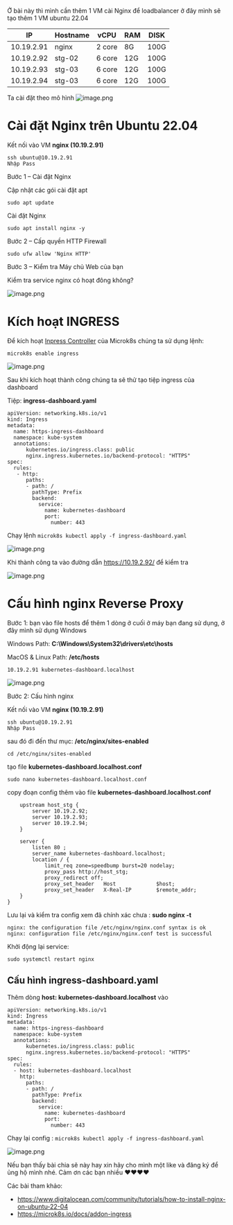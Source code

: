 Ở bài này thì mình cần thêm 1 VM cài Nginx để loadbalancer ở đây mình sẽ tạo thêm 1 VM ubuntu 22.04

| IP       | Hostname| vCPU | RAM | DISK |
| -------- | -------- | -------- | -------- | -------- |
| 10.19.2.91 | nginx | 2 core     | 8G     | 100G     |
| 10.19.2.92 | stg-02 | 6 core     | 12G     | 100G     |
| 10.19.2.93 | stg-03     | 6 core     | 12G     | 100G     |
| 10.19.2.94 | stg-03     | 6 core     | 12G     | 100G     |

Ta cài đặt theo mô hình 
![image.png](https://images.viblo.asia/4ceb7ba9-6d91-4714-9894-2e796336372c.png)

# Cài đặt Nginx trên Ubuntu 22.04
Kết nối vào VM **nginx (10.19.2.91)**

```
ssh ubuntu@10.19.2.91
Nhập Pass
```

Bước 1 – Cài đặt Nginx

Cập nhật các gói cài đặt apt

```
sudo apt update
```

Cài đặt Nginx
```
sudo apt install nginx -y
```

Bước 2 – Cấp quyền HTTP Firewall

```
sudo ufw allow 'Nginx HTTP'
```

Bước 3 – Kiểm tra Máy chủ Web của bạn

Kiểm tra service nginx có hoạt đông không?

![image.png](https://images.viblo.asia/a1a7fe65-fc40-4b1b-a890-c5da04c2f000.png)

# Kích hoạt INGRESS 

Để kích hoạt [Inpress Controller](https://github.com/kubernetes/ingress-nginx) của Microk8s chúng ta sử dụng lệnh: 

```
microk8s enable ingress
```

![image.png](https://images.viblo.asia/ced428f0-7ad7-4adb-b358-42a8e14265b1.png)

Sau khi kích hoạt thành công chúng ta sẽ thử tạo tiệp ingress của dashboard

Tiệp: **ingress-dashboard.yaml**

```
apiVersion: networking.k8s.io/v1
kind: Ingress
metadata:
  name: https-ingress-dashboard
  namespace: kube-system 
  annotations: 
      kubernetes.io/ingress.class: public
      nginx.ingress.kubernetes.io/backend-protocol: "HTTPS"
spec:
  rules:
   - http:
      paths:
      - path: /
        pathType: Prefix
        backend:
          service:
            name: kubernetes-dashboard
            port:
              number: 443
```

Chạy lệnh ```microk8s kubectl apply -f ingress-dashboard.yaml```

![image.png](https://images.viblo.asia/ad42bee3-447b-4828-a6b5-00823dc94496.png)

Khi thành công ta vào đường dẫn https://10.19.2.92/ để kiểm tra

![image.png](https://images.viblo.asia/a7694569-fa42-4520-b53e-23a4a22e0bc9.png)

# Cấu hình nginx Reverse Proxy
Bước 1: bạn vào file hosts để thêm 1 dòng ở cuối ở máy bạn đang sử dụng, ở đây mình sử dụng Windows

Windows Path: **C:\Windows\System32\drivers\etc\hosts**

MacOS & Linux Path: **/etc/hosts** 

```
10.19.2.91 kubernetes-dashboard.localhost 
```

![image.png](https://images.viblo.asia/b3f5deb5-92d2-4d7f-8c07-5ba54fce5356.png)

Bước 2: Cấu hình nginx

Kết nối vào VM **nginx (10.19.2.91)**

```
ssh ubuntu@10.19.2.91
Nhập Pass
```
 
sau đó đi đến thư mục: **/etc/nginx/sites-enabled**

```
cd /etc/nginx/sites-enabled
```

tạo file **kubernetes-dashboard.localhost.conf**
```
sudo nano kubernetes-dashboard.localhost.conf 
```

copy đoạn config thêm vào file **kubernetes-dashboard.localhost.conf**

```
	upstream host_stg {
		server 10.19.2.92;
        server 10.19.2.93;
        server 10.19.2.94;
	}

	server {
		listen 80 ;
	    server_name kubernetes-dashboard.localhost;
		location / {
			limit_req zone=speedbump burst=20 nodelay;
			proxy_pass http://host_stg;
			proxy_redirect off;
            proxy_set_header   Host             $host;
            proxy_set_header   X-Real-IP        $remote_addr;
	}
}
```

Lưu lại và kiểm tra config xem đã chính xác chưa : **sudo nginx -t** 

```
nginx: the configuration file /etc/nginx/nginx.conf syntax is ok
nginx: configuration file /etc/nginx/nginx.conf test is successful
```

Khởi động lại service: 

```
sudo systemctl restart nginx
```

## Cấu hình ingress-dashboard.yaml

Thêm dòng   **host: kubernetes-dashboard.localhost** vào 

```
apiVersion: networking.k8s.io/v1
kind: Ingress
metadata:
  name: https-ingress-dashboard
  namespace: kube-system 
  annotations: 
      kubernetes.io/ingress.class: public
      nginx.ingress.kubernetes.io/backend-protocol: "HTTPS"
spec:
  rules:
  - host: kubernetes-dashboard.localhost
    http:
      paths:
      - path: /
        pathType: Prefix
        backend:
          service:
            name: kubernetes-dashboard
            port:
              number: 443
```

Chạy lại config : ```microk8s kubectl apply -f ingress-dashboard.yaml```

![image.png](https://images.viblo.asia/37ac3dd4-92ec-4cbe-ab88-5bd82835b86c.png)

Nếu bạn thấy bài chia sẽ này hay xin hãy cho mình một like và đăng ký để ủng hộ mình nhé. Cảm ơn các bạn nhiều ♥️♥️♥️♥️

Các bài tham khảo: 
* https://www.digitalocean.com/community/tutorials/how-to-install-nginx-on-ubuntu-22-04
* https://microk8s.io/docs/addon-ingress